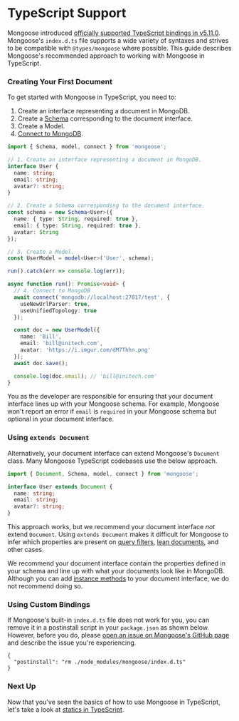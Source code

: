 # TypeScript Support

Mongoose introduced [officially supported TypeScript bindings in v5.11.0](https://thecodebarbarian.com/working-with-mongoose-in-typescript.html).
Mongoose's `index.d.ts` file supports a wide variety of syntaxes and strives to be compatible with `@types/mongoose` where possible.
This guide describes Mongoose's recommended approach to working with Mongoose in TypeScript.

### Creating Your First Document

To get started with Mongoose in TypeScript, you need to: 

1. Create an interface representing a document in MongoDB.
2. Create a [Schema](/docs/guide.html) corresponding to the document interface.
3. Create a Model.
4. [Connect to MongoDB](/docs/connections.html).

```typescript
import { Schema, model, connect } from 'mongoose';

// 1. Create an interface representing a document in MongoDB.
interface User {
  name: string;
  email: string;
  avatar?: string;
}

// 2. Create a Schema corresponding to the document interface.
const schema = new Schema<User>({
  name: { type: String, required: true },
  email: { type: String, required: true },
  avatar: String
});

// 3. Create a Model.
const UserModel = model<User>('User', schema);

run().catch(err => console.log(err));

async function run(): Promise<void> {
  // 4. Connect to MongoDB
  await connect('mongodb://localhost:27017/test', {
    useNewUrlParser: true,
    useUnifiedTopology: true
  });

  const doc = new UserModel({
    name: 'Bill',
    email: 'bill@initech.com',
    avatar: 'https://i.imgur.com/dM7Thhn.png'
  });
  await doc.save();

  console.log(doc.email); // 'bill@initech.com'
}
```

You as the developer are responsible for ensuring that your document interface lines up with your Mongoose schema.
For example, Mongoose won't report an error if `email` is `required` in your Mongoose schema but optional in your document interface.

### Using `extends Document`

Alternatively, your document interface can extend Mongoose's `Document` class.
Many Mongoose TypeScript codebases use the below approach.

```typescript
import { Document, Schema, model, connect } from 'mongoose';

interface User extends Document {
  name: string;
  email: string;
  avatar?: string;
}
```

This approach works, but we recommend your document interface _not_ extend `Document`.
Using `extends Document` makes it difficult for Mongoose to infer which properties are present on [query filters](/docs/queries.html), [lean documents](/docs/tutorials/lean.html), and other cases.

We recommend your document interface contain the properties defined in your schema and line up with what your documents look like in MongoDB.
Although you can add [instance methods](/docs/guide.html#methods) to your document interface, we do not recommend doing so.

### Using Custom Bindings

If Mongoose's built-in `index.d.ts` file does not work for you, you can remove it in a postinstall script in your `package.json` as shown below.
However, before you do, please [open an issue on Mongoose's GitHub page](https://github.com/Automattic/mongoose/issues/new) and describe the issue you're experiencing.

```
{
  "postinstall": "rm ./node_modules/mongoose/index.d.ts"
}
```

### Next Up

Now that you've seen the basics of how to use Mongoose in TypeScript, let's take a look at [statics in TypeScript](/docs/typescript/statics.html).